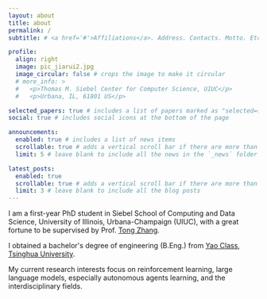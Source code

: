 ```yaml
---
layout: about
title: about
permalink: /
subtitle: # <a href='#'>Affiliations</a>. Address. Contacts. Motto. Etc.

profile:
  align: right
  image: pic_jiarui2.jpg
  image_circular: false # crops the image to make it circular
  # more_info: > 
  #   <p>Thomas M. Siebel Center for Computer Science, UIUC</p>
  #   <p>Urbana, IL, 61801 US</p>

selected_papers: true # includes a list of papers marked as "selected={true}"
social: true # includes social icons at the bottom of the page

announcements:
  enabled: true # includes a list of news items
  scrollable: true # adds a vertical scroll bar if there are more than 3 news items
  limit: 5 # leave blank to include all the news in the `_news` folder

latest_posts:
  enabled: true
  scrollable: true # adds a vertical scroll bar if there are more than 3 new posts items
  limit: 3 # leave blank to include all the blog posts
---
```


I am a first-year PhD student in Siebel School of Computing and Data Science, University of Illinois, Urbana-Champaign (UIUC), with a great fortune to be supervised
by Prof. <a href='https://tongzhang-ml.org/'>Tong Zhang</a>.

I obtained a bachelor's degree of engineering (B.Eng.) from <a href='https://iiis.tsinghua.edu.cn/en/'>Yao Class</a>, <a href='https://www.tsinghua.edu.cn/en/'>Tsinghua University</a>. 

My current research interests focus on reinforcement learning, large language models, especially autonomous agents learning, and the interdisciplinary fields.